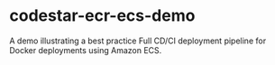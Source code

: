 # codestar-ecr-ecs-demo
A demo illustrating a best practice Full CD/CI deployment pipeline for Docker deployments using Amazon ECS.
